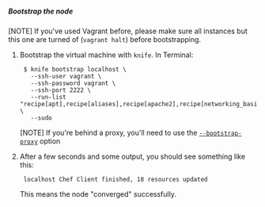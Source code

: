 ##### Bootstrap the node

[NOTE] If you've used Vagrant before, please make sure all instances but this one are turned of (`vagrant halt`) before bootstrapping.

1. Bootstrap the virtual machine with `knife`. In Terminal:

        $ knife bootstrap localhost \
          --ssh-user vagrant \
          --ssh-password vagrant \
          --ssh-port 2222 \
          --run-list "recipe[apt],recipe[aliases],recipe[apache2],recipe[networking_basic]" \
          --sudo

    [NOTE] If you're behind a proxy, you'll need to use the [`--bootstrap-proxy`](http://docs.opscode.com/knife_bootstrap.html) option

1. After a few seconds and some output, you should see something like this:

        localhost Chef Client finished, 18 resources updated

    This means the node "converged" successfully.
